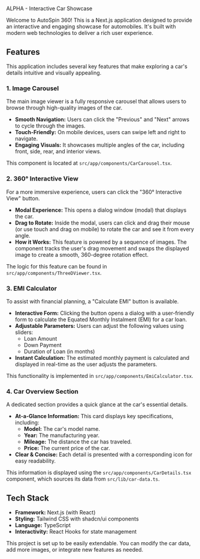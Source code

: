 # 
ALPHA - Interactive Car Showcase

Welcome to AutoSpin 360! This is a Next.js application designed to provide an interactive and engaging showcase for automobiles. It's built with modern web technologies to deliver a rich user experience.

## Features

This application includes several key features that make exploring a car's details intuitive and visually appealing.

### 1. Image Carousel

The main image viewer is a fully responsive carousel that allows users to browse through high-quality images of the car.

- **Smooth Navigation:** Users can click the "Previous" and "Next" arrows to cycle through the images.
- **Touch-Friendly:** On mobile devices, users can swipe left and right to navigate.
- **Engaging Visuals:** It showcases multiple angles of the car, including front, side, rear, and interior views.

This component is located at `src/app/components/CarCarousel.tsx`.

### 2. 360° Interactive View

For a more immersive experience, users can click the "360° Interactive View" button.

- **Modal Experience:** This opens a dialog window (modal) that displays the car.
- **Drag to Rotate:** Inside the modal, users can click and drag their mouse (or use touch and drag on mobile) to rotate the car and see it from every angle.
- **How it Works:** This feature is powered by a sequence of images. The component tracks the user's drag movement and swaps the displayed image to create a smooth, 360-degree rotation effect.

The logic for this feature can be found in `src/app/components/ThreeDViewer.tsx`.

### 3. EMI Calculator

To assist with financial planning, a "Calculate EMI" button is available.

- **Interactive Form:** Clicking the button opens a dialog with a user-friendly form to calculate the Equated Monthly Instalment (EMI) for a car loan.
- **Adjustable Parameters:** Users can adjust the following values using sliders:
  - Loan Amount
  - Down Payment
  - Duration of Loan (in months)
- **Instant Calculation:** The estimated monthly payment is calculated and displayed in real-time as the user adjusts the parameters.

This functionality is implemented in `src/app/components/EmiCalculator.tsx`.

### 4. Car Overview Section

A dedicated section provides a quick glance at the car's essential details.

- **At-a-Glance Information:** This card displays key specifications, including:
  - **Model:** The car's model name.
  - **Year:** The manufacturing year.
  - **Mileage:** The distance the car has traveled.
  - **Price:** The current price of the car.
- **Clear & Concise:** Each detail is presented with a corresponding icon for easy readability.

This information is displayed using the `src/app/components/CarDetails.tsx` component, which sources its data from `src/lib/car-data.ts`.

## Tech Stack

- **Framework:** Next.js (with React)
- **Styling:** Tailwind CSS with shadcn/ui components
- **Language:** TypeScript
- **Interactivity:** React Hooks for state management

This project is set up to be easily extendable. You can modify the car data, add more images, or integrate new features as needed.
